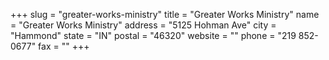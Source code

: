+++
slug = "greater-works-ministry"
title = "Greater Works Ministry"
name = "Greater Works Ministry"
address = "5125 Hohman Ave"
city = "Hammond"
state = "IN"
postal = "46320"
website = ""
phone = "219 852-0677"
fax = ""
+++
